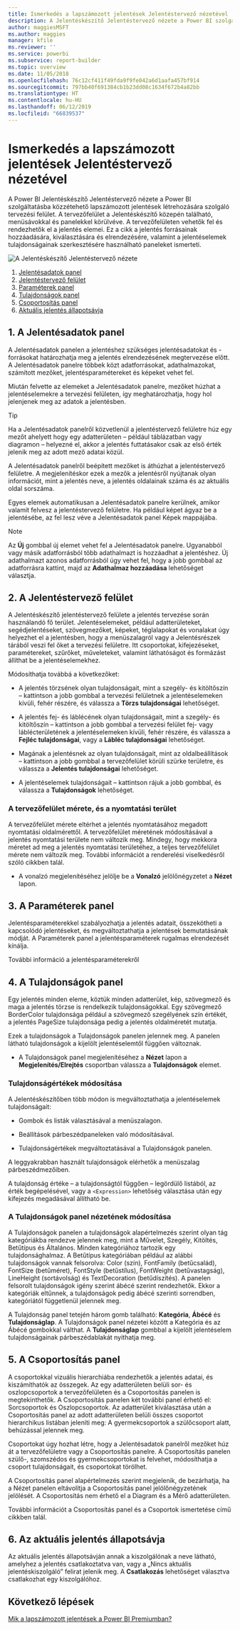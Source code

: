 ```yaml
---
title: Ismerkedés a lapszámozott jelentések Jelentéstervező nézetével
description: A Jelentéskészítő Jelentéstervező nézete a Power BI szolgáltatásban közzétehető lapszámozott jelentések létrehozására szolgáló tervezési felület.
author: maggiesMSFT
ms.author: maggies
manager: kfile
ms.reviewer: ''
ms.service: powerbi
ms.subservice: report-builder
ms.topic: overview
ms.date: 11/05/2018
ms.openlocfilehash: 76c12cf411f49fda9f9fe042a6d1aafa457bf914
ms.sourcegitcommit: 797bb40f691384cb1b23dd08c1634f672b4a82bb
ms.translationtype: HT
ms.contentlocale: hu-HU
ms.lasthandoff: 06/12/2019
ms.locfileid: "66839537"
---
```

# <a name="getting-around-in-report-design-view-for-paginated-reports"></a>Ismerkedés a lapszámozott jelentések Jelentéstervező nézetével

A Power BI Jelentéskészítő Jelentéstervező nézete a Power BI szolgáltatásba közzétehető lapszámozott jelentések létrehozására szolgáló tervezési felület. A tervezőfelület a Jelentéskészítő közepén található, menüsávokkal és panelekkel körülvéve. A tervezőfelületen vehetők fel és rendezhetők el a jelentés elemei. Ez a cikk a jelentés forrásainak hozzáadására, kiválasztására és elrendezésére, valamint a jelentéselemek tulajdonságainak szerkesztésére használható paneleket ismerteti.  

![A Jelentéskészítő Jelentéstervező nézete](media/paginated-reports-report-design-view/power-bi-paginated-report-design-view.png)

1. [Jelentésadatok panel](#1-report-data-pane) 
2. [Jelentéstervező felület](#2-report-design-surface)  
3. [Paraméterek panel](#3-parameters-pane) 
4. [Tulajdonságok panel](#4-properties-pane) 
5. [Csoportosítás panel](#5-grouping-pane) 
6. [Aktuális jelentés állapotsávja](#6-current-report-status-bar)  
  
## <a name="1-report-data-pane"></a>1\. A Jelentésadatok panel  
 A Jelentésadatok panelen a jelentéshez szükséges jelentésadatokat és -forrásokat határozhatja meg a jelentés elrendezésének megtervezése előtt. A Jelentésadatok panelre többek közt adatforrásokat, adathalmazokat, számított mezőket, jelentésparamétereket és képeket vehet fel.  
  
 Miután felvette az elemeket a Jelentésadatok panelre, mezőket húzhat a jelentéselemekre a tervezési felületen, így meghatározhatja, hogy hol jelenjenek meg az adatok a jelentésben.  
  
> [!TIP]  
>  Ha a Jelentésadatok panelről közvetlenül a jelentéstervező felületre húz egy mezőt ahelyett hogy egy adatterületen – például táblázatban vagy diagramon – helyezné el, akkor a jelentés futtatásakor csak az első érték jelenik meg az adott mező adatai közül.  
  
 A Jelentésadatok panelről beépített mezőket is áthúzhat a jelentéstervező felületre. A megjelenítéskor ezek a mezők a jelentésről nyújtanak olyan információt, mint a jelentés neve, a jelentés oldalainak száma és az aktuális oldal sorszáma.  
  
 Egyes elemek automatikusan a Jelentésadatok panelre kerülnek, amikor valamit felvesz a jelentéstervező felületre. Ha például képet ágyaz be a jelentésébe, az fel lesz véve a Jelentésadatok panel Képek mappájába.  
  
> [!NOTE]  
>  Az **Új** gombbal új elemet vehet fel a Jelentésadatok panelre. Ugyanabból vagy másik adatforrásból több adathalmazt is hozzáadhat a jelentéshez. Új adathalmazt azonos adatforrásból úgy vehet fel, hogy a jobb gombbal az adatforrásra kattint, majd az **Adathalmaz hozzáadása** lehetőséget választja.  
  
## <a name="2-report-design-surface"></a>2\. A Jelentéstervező felület  
 A Jelentéskészítő jelentéstervező felülete a jelentés tervezése során használandó fő terület. Jelentéselemeket, például adatterületeket, segédjelentéseket, szövegmezőket, képeket, téglalapokat és vonalakat úgy helyezhet el a jelentésben, hogy a menüszalagról vagy a Jelentésrészek tárából veszi fel őket a tervezési felületre. Itt csoportokat, kifejezéseket, paramétereket, szűrőket, műveleteket, valamint láthatóságot és formázást állíthat be a jelentéselemekhez.  
  
 Módosíthatja továbbá a következőket:  
  
-   A jelentés törzsének olyan tulajdonságait, mint a szegély- és kitöltőszín – kattintson a jobb gombbal a tervezési felületnek a jelentéselemeken kívüli, fehér részére, és válassza a **Törzs tulajdonságai** lehetőséget.  
  
-   A jelentés fej- és láblécének olyan tulajdonságait, mint a szegély- és kitöltőszín – kattintson a jobb gombbal a tervezési felület fej- vagy láblécterületének a jelentéselemeken kívüli, fehér részére, és válassza a **Fejléc tulajdonságai**, vagy a **Lábléc tulajdonságai** lehetőséget.  
  
-   Magának a jelentésnek az olyan tulajdonságait, mint az oldalbeállítások – kattintson a jobb gombbal a tervezőfelület körüli szürke területre, és válassza a **Jelentés tulajdonságai** lehetőséget.  
  
-   A jelentéselemek tulajdonságait – kattintson rájuk a jobb gombbal, és válassza a **Tulajdonságok** lehetőséget.  
  
### <a name="design-surface-size-and-print-area"></a>A tervezőfelület mérete, és a nyomtatási terület  
A tervezőfelület mérete eltérhet a jelentés nyomtatásához megadott nyomtatási oldalmérettől. A tervezőfelület méretének módosításával a jelentés nyomtatási területe nem változik meg. Mindegy, hogy mekkora méretet ad meg a jelentés nyomtatási területéhez, a teljes tervezőfelület mérete nem változik meg. További információt a renderelési viselkedésről szóló cikkben talál. 
  
- A vonalzó megjelenítéséhez jelölje be a **Vonalzó** jelölőnégyzetet a **Nézet** lapon.  
  
## <a name="3-parameters-pane"></a>3\. A Paraméterek panel  
 Jelentésparaméterekkel szabályozhatja a jelentés adatait, összekötheti a kapcsolódó jelentéseket, és megváltoztathatja a jelentések bemutatásának módját. A Paraméterek panel a jelentésparaméterek rugalmas elrendezését kínálja.  
  
 További információ a jelentésparaméterekről   
  
## <a name="4-properties-pane"></a>4\. A Tulajdonságok panel
 Egy jelentés minden eleme, köztük minden adatterület, kép, szövegmező és maga a jelentés törzse is rendelkezik tulajdonságokkal. Egy szövegmező BorderColor tulajdonsága például a szövegmező szegélyének szín értékét, a jelentés PageSize tulajdonsága pedig a jelentés oldalméretét mutatja.  
  
 Ezek a tulajdonságok a Tulajdonságok panelen jelennek meg. A panelen látható tulajdonságok a kijelölt jelentéselemtől függően változnak.  
  
- A Tulajdonságok panel megjelenítéséhez a **Nézet** lapon a **Megjelenítés/Elrejtés** csoportban válassza a **Tulajdonságok** elemet.  
  
### <a name="changing-property-values"></a>Tulajdonságértékek módosítása  
 A Jelentéskészítőben több módon is megváltoztathatja a jelentéselemek tulajdonságait:  
  
-   Gombok és listák választásával a menüszalagon.  
  
-   Beállítások párbeszédpaneleken való módosításával.  
  
-   Tulajdonságértékek megváltoztatásával a Tulajdonságok panelen.  
  
 A leggyakrabban használt tulajdonságok elérhetők a menüszalag párbeszédmezőiben.  
  
 A tulajdonság értéke – a tulajdonságtól függően – legördülő listából, az érték begépelésével, vagy a `<Expression>` lehetőség választása után egy kifejezés megadásával állítható be.  
  
### <a name="changing-the-properties-pane-view"></a>A Tulajdonságok panel nézetének módosítása  
 A Tulajdonságok panelen a tulajdonságok alapértelmezés szerint olyan tág kategóriákba rendezve jelennek meg, mint a Művelet, Szegély, Kitöltés, Betűtípus és Általános. Minden kategóriához tartozik egy tulajdonsághalmaz. A Betűtípus kategóriában például az alábbi tulajdonságok vannak felsorolva: Color (szín), FontFamily (betűcsalád), FontSize (betűméret), FontStyle (betűstílus), FontWeight (betűvastagság), LineHeight (sortávolság) és TextDecoration (betűdíszítés). A panelen felsorolt tulajdonságok igény szerint ábécé szerint rendezhetők. Ekkor a kategóriák eltűnnek, a tulajdonságok pedig ábécé szerinti sorrendben, kategóriától függetlenül jelennek meg.  
  
 A Tulajdonság panel tetején három gomb található: **Kategória**, **Ábécé** és **Tulajdonságlap**. A Tulajdonságok panel nézetei között a Kategória és az Ábécé gombokkal válthat. A **Tulajdonságlap** gombbal a kijelölt jelentéselem tulajdonságainak párbeszédablakát nyithatja meg.  
  
  
## <a name="5-grouping-pane"></a>5\. A Csoportosítás panel

 A csoportokkal vizuális hierarchiába rendezhetők a jelentés adatai, és kiszámíthatók az összegek. Az egy adatterületen belüli sor- és oszlopcsoportok a tervezőfelületen és a Csoportosítás panelen is megtekinthetők. A Csoportosítás panelen két további panel érhető el: Sorcsoportok és Oszlopcsoportok. Az adatterület kiválasztása után a Csoportosítás panel az adott adatterületen belüli összes csoportot hierarchikus listában jeleníti meg: A gyermekcsoportok a szülőcsoport alatt, behúzással jelennek meg.  
  
 Csoportokat úgy hozhat létre, hogy a Jelentésadatok panelről mezőket húz át a tervezőfelületre vagy a Csoportosítás panelre. A Csoportosítás panelen szülő-, szomszédos és gyermekcsoportokat is felvehet, módosíthatja a csoport tulajdonságait, és csoportokat törölhet.  
  
 A Csoportosítás panel alapértelmezés szerint megjelenik, de bezárhatja, ha a Nézet panelen eltávolítja a Csoportosítás panel jelölőnégyzetének jelölését. A Csoportosítás nem érhető el a Diagram és a Mérő adatterületen.  
  
 További információt a Csoportosítás panel és a Csoportok ismertetése című cikkben talál.  
  
## <a name="6-current-report-status-bar"></a>6\. Az aktuális jelentés állapotsávja

Az aktuális jelentés állapotsávján annak a kiszolgálónak a neve látható, amelyhez a jelentés csatlakoztatva van, vagy a „Nincs aktuális jelentéskiszolgáló” felirat jelenik meg. A **Csatlakozás** lehetőséget választva csatlakozhat egy kiszolgálóhoz.

## <a name="next-steps"></a>Következő lépések

[Mik a lapszámozott jelentések a Power BI Premiumban?](paginated-reports-report-builder-power-bi.md) 

  
  
